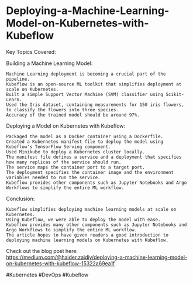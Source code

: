 # Deploying-a-Machine-Learning-Model-on-Kubernetes-with-Kubeflow

Key Topics Covered:

Building a Machine Learning Model:

    Machine Learning deployment is becoming a crucial part of the pipeline.
    Kubeflow is an open-source ML toolkit that simplifies deployment at scale on Kubernetes.
    Built a simple Support Vector Machine (SVM) classifier using Scikit-Learn.
    Used the Iris dataset, containing measurements for 150 iris flowers, to classify the flowers into three species.
    Accuracy of the trained model should be around 97%.

Deploying a Model on Kubernetes with Kubeflow:

    Packaged the model as a Docker container using a Dockerfile.
    Created a Kubernetes manifest file to deploy the model using Kubeflow's TensorFlow Serving component.
    Used Minikube to deploy a Kubernetes cluster locally.
    The manifest file defines a service and a deployment that specifies how many replicas of the service should run.
    The service maps the container port to a target port.
    The deployment specifies the container image and the environment variables needed to run the service.
    Kubeflow provides other components such as Jupyter Notebooks and Argo Workflows to simplify the entire ML workflow.

Conclusion:

    Kubeflow simplifies deploying machine learning models at scale on Kubernetes.
    Using Kubeflow, we were able to deploy the model with ease.
    Kubeflow provides many other components such as Jupyter Notebooks and Argo Workflows to simplify the entire ML workflow.
    The article hopes to have given readers a good introduction to deploying machine learning models on Kubernetes with Kubeflow.
    
    
    
Check out the blog post here: https://medium.com/@haider.zaidiy/deploying-a-machine-learning-model-on-kubernetes-with-kubeflow-15322a69ea1f

#Kubernetes #DevOps #Kubeflow

